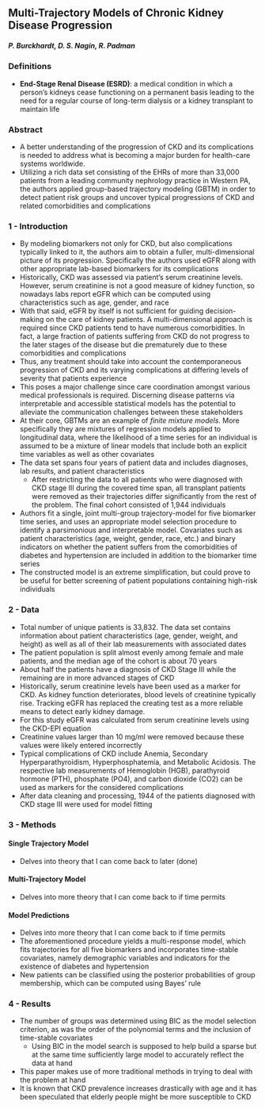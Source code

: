 ## Multi-Trajectory Models of Chronic Kidney Disease Progression

##### **P. Burckhardt, D. S. Nagin, R. Padman**

### Definitions
- **End-Stage Renal Disease (ESRD)**: a medical condition in which a person’s kidneys cease functioning on a permanent basis leading to the need for a regular course of long-term dialysis or a kidney transplant to maintain life
 
### Abstract 
- A better understanding of the progression of CKD and its complications is needed to address what is becoming a major burden for health-care systems worldwide.  
- Utilizing a rich data set consisting of the EHRs of more than 33,000 patients from a leading community nephrology practice in Western PA, the authors applied group-based trajectory modeling (GBTM) in order to detect patient risk groups and uncover typical progressions of CKD and related comorbidities and complications

### 1 - Introduction
- By modeling biomarkers not only for CKD, but also complications typically linked to it, the authors aim to obtain a fuller, multi-dimensional picture of its progression.  Specifically the authors used eGFR along with other appropriate lab-based biomarkers for its complications
- Historically, CKD was assessed via patient’s serum creatinine levels.  However, serum creatinine is not a good measure of kidney function, so nowadays labs report eGFR which can be computed using characteristics such as age, gender, and race
- With that said, eGFR by itself is not sufficient for guiding decision-making on the care of kidney patients.  A multi-dimensional approach is required since CKD patients tend to have numerous comorbidities.  In fact, a large fraction of patients suffering from CKD do not progress to the later stages of the disease but die prematurely due to these comorbidities and complications
- Thus, any treatment should take into account the contemporaneous progression of CKD and its varying complications at differing levels of severity that patients experience
- This poses a major challenge since care coordination amongst various medical professionals is required.  Discerning disease patterns via interpretable and accessible statistical models has the potential to alleviate the communication challenges between these stakeholders
- At their core, GBTMs are an example of *finite mixture models*.  More specifically they are mixtures of regression models applied to longitudinal data, where the likelihood of a time series for an individual is assumed to be a mixture of linear models that include both an explicit time variables as well as other covariates
- The data set spans four years of patient data and includes diagnoses, lab results, and patient characteristics
  - After restricting the data to all patients who were diagnosed with CKD stage III during the covered time span, all transplant patients were removed as their trajectories differ significantly from the rest of the problem.  The final cohort consisted of 1,944 individuals 
- Authors fit a single, joint multi-group trajectory-model for five biomarker time series, and uses an appropriate model selection procedure to identify a parsimonious and interpretable model.  Covariates such as patient characteristics (age, weight, gender, race, etc.) and binary indicators on whether the patient suffers from the comorbidities of diabetes and hypertension are included in addition to the biomarker time series
- The constructed model is an extreme simplification, but could prove to be useful for better screening of patient populations containing high-risk individuals

### 2 - Data
- Total number of unique patients is 33,832.  The data set contains information about patient characteristics (age, gender, weight, and height) as well as all of their lab measurements with associated dates
- The patient population is split almost evenly among female and male patients, and the median age of the cohort is about 70 years
- About half the patients have a diagnosis of CKD Stage III while the remaining are in more advanced stages of CKD
- Historically, serum creatinine levels have been used as a marker for CKD.  As kidney function deteriorates, blood levels of creatinine typically rise.  Tracking eGFR has replaced the creating test as a more reliable means to detect early kidney damage.  
- For this study eGFR was calculated from serum creatinine levels using the CKD-EPI equation
- Creatinine values larger than 10 mg/ml were removed because these values were likely entered incorrectly
- Typical complications of CKD include Anemia, Secondary Hyperparathyroidism, Hyperphosphatemia, and Metabolic Acidosis.  The respective lab measurements of Hemoglobin (HGB), parathyroid hormone (PTH), phosphate (PO4), and carbon dioxide (CO2) can be used as markers for the considered complications 
- After data cleaning and processing, 1944 of the patients diagnosed with CKD stage III were used for model fitting 

### 3 - Methods

#### Single Trajectory Model
- Delves into theory that I can come back to later (done)

#### Multi-Trajectory Model
- Delves into more theory that I can come back to if time permits

#### Model Predictions
- Delves into more theory that I can come back to if time permits
- The aforementioned procedure yields a multi-response model, which fits trajectories for all five biomarkers and incorporates time-stable covariates, namely demographic variables and indicators for the existence of diabetes and hypertension
- New patients can be classified using the posterior probabilities of group membership, which can be computed using Bayes’ rule  

### 4 - Results
- The number of groups was determined using BIC as the model selection criterion, as was the order of the polynomial terms and the inclusion of time-stable covariates
  - Using BIC in the model search is supposed to help build a sparse but at the same time sufficiently large model to accurately reflect the data at hand
- This paper makes use of more traditional methods in trying to deal with the problem at hand
- It is known that CKD prevalence increases drastically with age and it has been speculated that elderly people might be more susceptible to CKD

